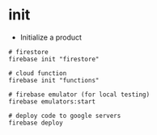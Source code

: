 # init

- Initialize a product

```shell
# firestore
firebase init "firestore"

# cloud function
firebase init "functions"

# firebase emulator (for local testing)
firebase emulators:start

# deploy code to google servers
firebase deploy
```
